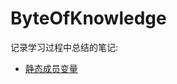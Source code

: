 # ByteOfKnowledge
记录学习过程中总结的笔记:

* [静态成员变量](https://github.com/feiwuyige/ByteOfKnowledge/blob/main/C%2B%2B%E9%9D%99%E6%80%81%E6%88%90%E5%91%98%E5%8F%98%E9%87%8F.md)
